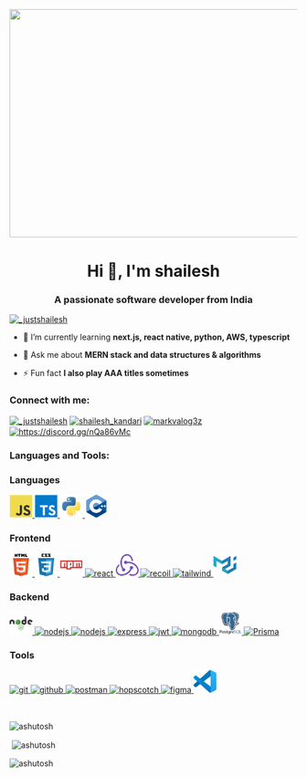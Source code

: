 <p align="center">
  <img src="https://i.pinimg.com/originals/db/33/9f/db339ff5e9ceff3d40da442507574f10.gif" width="1000" height="400">  
</p>

<h1 align="center">Hi 👋, I'm shailesh</h1>
<h3 align="center">A passionate software developer from India</h3>

<p align="left"> <a href="https://twitter.com/_justshailesh" target="blank"><img src="https://img.shields.io/twitter/follow/_justshailesh?logo=twitter&style=for-the-badge" alt="_justshailesh" /></a> </p>

- 🌱 I’m currently learning **next.js, react native, python, AWS, typescript**

- 💬 Ask me about **MERN stack and data structures & algorithms**

- ⚡ Fun fact **I also play AAA titles sometimes**

<h3 align="left">Connect with me:</h3>
<p align="left">
<a href="https://twitter.com/_justshailesh" target="blank"><img align="center" src="https://raw.githubusercontent.com/rahuldkjain/github-profile-readme-generator/master/src/images/icons/Social/twitter.svg" alt="_justshailesh" height="30" width="40" /></a>
<a href="https://www.leetcode.com/shailesh_kandari" target="blank"><img align="center" src="https://raw.githubusercontent.com/rahuldkjain/github-profile-readme-generator/master/src/images/icons/Social/leet-code.svg" alt="shailesh_kandari" height="30" width="40" /></a>
<a href="https://auth.geeksforgeeks.org/user/markvalog3z" target="blank"><img align="center" src="https://raw.githubusercontent.com/rahuldkjain/github-profile-readme-generator/master/src/images/icons/Social/geeks-for-geeks.svg" alt="markvalog3z" height="30" width="40" /></a>
<a href="https://discord.gg/https://discord.gg/nQa86vMc" target="blank"><img align="center" src="https://raw.githubusercontent.com/rahuldkjain/github-profile-readme-generator/master/src/images/icons/Social/discord.svg" alt="https://discord.gg/nQa86vMc" height="30" width="40" /></a>
</p>

<h3 align="left">Languages and Tools:</h3>
<p align="left">
    <!-- Languages -->
     <h3 align="left">Languages</h3>
    <a href="https://developer.mozilla.org/en-US/docs/Web/JavaScript" target="_blank" rel="noreferrer">
        <img src="https://raw.githubusercontent.com/devicons/devicon/master/icons/javascript/javascript-original.svg" alt="javascript" width="40" height="40"/>
    </a>
    <a href="https://www.typescriptlang.org/" target="_blank" rel="noreferrer">
        <img src="https://raw.githubusercontent.com/devicons/devicon/master/icons/typescript/typescript-original.svg" alt="typescript" width="40" height="40"/>
    </a>
    <a href="https://www.python.org/" target="_blank" rel="noreferrer">
        <img src="https://raw.githubusercontent.com/devicons/devicon/master/icons/python/python-original.svg" alt="python" width="40" height="40"/>
    </a>
    <a href="https://www.cplusplus.com/" target="_blank" rel="noreferrer">
        <img src="https://raw.githubusercontent.com/devicons/devicon/master/icons/cplusplus/cplusplus-original.svg" alt="cplusplus" width="40" height="40"/>
    </a>
    <!-- Frontend -->
     <h3 align="left">Frontend</h3>
    <a href="https://www.w3.org/html/" target="_blank" rel="noreferrer">
        <img src="https://raw.githubusercontent.com/devicons/devicon/master/icons/html5/html5-original-wordmark.svg" alt="html5" width="40" height="40"/>
    </a>
    <a href="https://www.w3.org/Style/CSS/" target="_blank" rel="noreferrer">
        <img src="https://raw.githubusercontent.com/devicons/devicon/master/icons/css3/css3-original-wordmark.svg" alt="css3" width="40" height="40"/>
    </a>
    <a href="https://www.npmjs.com/" target="_blank" rel="noreferrer">
        <img src="https://raw.githubusercontent.com/devicons/devicon/master/icons/npm/npm-original-wordmark.svg" alt="npm" width="40" height="40"/>
    </a>
    <a href="https://reactjs.org/" target="_blank" rel="noreferrer">
        <img src="https://skillicons.dev/icons?i=react" alt="react" width="40" height="40"/>
    </a>
    <a href="https://redux.js.org" target="_blank" rel="noreferrer">
        <img src="https://raw.githubusercontent.com/devicons/devicon/master/icons/redux/redux-original.svg" alt="redux" width="40" height="40"/>
    </a>
    <a href="https://recoiljs.org/" target="_blank" rel="noreferrer">
        <img src="https://recoiljs.org/img/favicon.png" alt="recoil" width="40" height="40"/>
    </a>
    <a href="https://tailwindcss.com/" target="_blank" rel="noreferrer">
        <img src="https://www.vectorlogo.zone/logos/tailwindcss/tailwindcss-icon.svg" alt="tailwind" width="40" height="40"/>
    </a>
    <a href="https://mui.com/" target="_blank" rel="noreferrer">
        <img src="https://raw.githubusercontent.com/devicons/devicon/master/icons/materialui/materialui-original.svg" alt="material ui" width="40" height="40"/>
    </a>
    <!-- Backend -->
     <h3 align="left">Backend</h3>
    <a href="https://nodejs.org" target="_blank" rel="noreferrer">
        <img src="https://raw.githubusercontent.com/devicons/devicon/master/icons/nodejs/nodejs-original-wordmark.svg" alt="nodejs" width="40" height="40"/>
    </a>
    <a href="https://bun.sh/" target="_blank" rel="noreferrer">
        <img src="https://skillicons.dev/icons?i=bun" alt="nodejs" width="40" height="40"/>
    </a>
    <a href="https://firebase.com/" target="_blank" rel="noreferrer">
        <img src="https://skillicons.dev/icons?i=firebase" alt="nodejs" width="40" height="40"/>
    </a>
    <a href="https://expressjs.com" target="_blank" rel="noreferrer">
        <img src="https://skillicons.dev/icons?i=express" alt="express" height="40"/>
    </a>
    <a href="https://jwt.io/" target="_blank" rel="noreferrer">
        <img src="https://jwt.io/img/pic_logo.svg" alt="jwt" width="40" height="40"/>
    </a>
    <a href="https://www.mongodb.com/" target="_blank" rel="noreferrer">
        <img src="https://skillicons.dev/icons?i=mongodb" alt="mongodb" width="40" height="40"/>
    </a>
    <a href="https://www.postgresql.org" target="_blank" rel="noreferrer">
        <img src="https://raw.githubusercontent.com/devicons/devicon/master/icons/postgresql/postgresql-original-wordmark.svg" alt="postgresql" width="40" height="40"/>
    </a>
    <a href="https://www.prisma.io/" target="_blank" rel="noreferrer">
        <img src="https://www.prisma.io/favicon.ico" alt="Prisma" width="40" height="40"/>
    </a>
    <!-- Tools -->
     <h3 align="left">Tools</h3>
    <a href="https://git-scm.com/" target="_blank" rel="noreferrer">
        <img src="https://www.vectorlogo.zone/logos/git-scm/git-scm-icon.svg" alt="git" width="40" height="40"/>
    </a>
    <a href="https://github.com/" target="_blank" rel="noreferrer">
        <img src="https://github.githubassets.com/images/modules/logos_page/GitHub-Mark.png" alt="github" width="40" height="40"/>
    </a>
    <a href="https://www.postman.com/" target="_blank" rel="noreferrer">
        <img src="https://www.vectorlogo.zone/logos/getpostman/getpostman-icon.svg" alt="postman" width="40" height="40"/>
    </a>
    <a href="https://hoppscotch.io/" target="_blank" rel="noreferrer">
        <img src="https://hoppscotch.io/favicon.ico" alt="hopscotch" width="40" height="40"/>
    </a>
    <a href="https://www.figma.com/" target="_blank" rel="noreferrer">
        <img src="https://www.vectorlogo.zone/logos/figma/figma-icon.svg" alt="figma" width="40" height="40"/>
    </a>
    <a href="https://code.visualstudio.com/" target="_blank" rel="noreferrer">
        <img src="https://raw.githubusercontent.com/devicons/devicon/master/icons/vscode/vscode-original.svg" alt="vs code" width="40" height="40"/>
    </a>
</p>

<br>
<!-- GitHub Stats -->
<p>
    <img align="center" src="https://github-readme-stats.vercel.app/api/top-langs?username=shaileshishere&show_icons=true&locale=en&layout=compact&hide_border=true&theme=holi" alt="ashutosh" />
</p>

<!-- GitHub Stats more -->
<p>&nbsp;<img align="center" src="https://github-readme-stats.vercel.app/api?username=shaileshishere&show_icons=true&locale=en&hide_border=true&theme=holi" alt="ashutosh" /></p>

<!-- Activity Graph -->
<p>
    <img align="center" src="https://github-readme-streak-stats.herokuapp.com/?user=shaileshishere&hide_border=true&theme=react-dark" alt="ashutosh" />
</p>
<!-- wakatime status -->
<!-- <p>
    <img src="https://github-readme-stats.vercel.app/api/wakatime?username=3b7e92f8-c1fe-4f56-b3d3-1486ac59ae41/527557fb-f811-4fb7-8063-a61a572a6fb0.svg&layout=compact&theme=holi&range=all_time"/>
</p> -->
